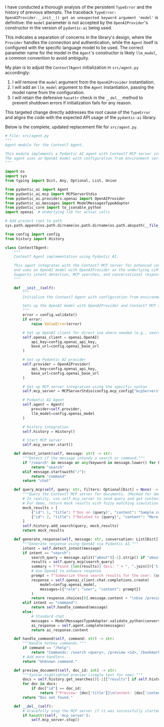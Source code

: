 I have conducted a thorough analysis of the persistent `TypeError` and the history of previous attempts. The traceback `TypeError: OpenAIProvider.__init__() got an unexpected keyword argument 'model'` is definitive: the `model` parameter is not accepted by the `OpenAIProvider`'s constructor in the version of `pydantic-ai` being used.

This indicates a separation of concerns in the library's design, where the `Provider` handles the connection and authentication, while the `Agent` itself is configured with the specific language model to be used. The correct parameter name for the model in the `Agent`'s constructor is likely `llm_model`, a common convention to avoid ambiguity.

My plan is to adjust the `Context7Agent` initialization in `src/agent.py` accordingly:
1.  I will remove the `model` argument from the `OpenAIProvider` instantiation.
2.  I will add an `llm_model` argument to the `Agent` instantiation, passing the model name from the configuration.
3.  I will retain the defensive `hasattr` check in the `__del__` method to prevent shutdown errors if initialization fails for any reason.

This targeted change directly addresses the root cause of the `TypeError` and aligns the code with the expected API usage of the `pydantic-ai` library.

Below is the complete, updated replacement file for `src/agent.py`.

```python
# File: src/agent.py
"""
Agent module for the Context7 Agent.

This module implements a Pydantic AI agent with Context7 MCP server integration.
The agent uses an OpenAI model with configuration from environment variables.
"""

import os
import sys
from typing import Dict, Any, Optional, List, Union

from pydantic_ai import Agent
from pydantic_ai.mcp import MCPServerStdio
from pydantic_ai.providers.openai import OpenAIProvider
from pydantic_ai.messages import ModelMessagesTypeAdapter
from pydantic_core import to_jsonable_python
import openai  # Underlying lib for actual calls

# Add project root to path
sys.path.append(os.path.dirname(os.path.dirname(os.path.abspath(__file__))))

from config import config
from history import History

class Context7Agent:
    """
    Context7 Agent implementation using Pydantic AI.

    This agent integrates with the Context7 MCP server for enhanced context management
    and uses an OpenAI model with OpenAIProvider as the underlying LLM provider.
    Supports intent detection, MCP searches, and conversational responses.
    """

    def __init__(self):
        """
        Initialize the Context7 Agent with configuration from environment variables.

        Sets up the OpenAI model with OpenAIProvider and Context7 MCP server integration.
        """
        error = config.validate()
        if error:
            raise ValueError(error)

        # Set up OpenAI client for direct use where needed (e.g., search summary)
        self.openai_client = openai.OpenAI(
            api_key=config.openai_api_key,
            base_url=config.openai_base_url
        )

        # Set up Pydantic AI provider
        self.provider = OpenAIProvider(
            api_key=config.openai_api_key,
            base_url=config.openai_base_url
        )

        # Set up MCP server integration using the specific syntax
        self.mcp_server = MCPServerStdio(config.mcp_config["mcpServers"]["context7"])

        # Pydantic AI Agent
        self.agent = Agent(
            provider=self.provider,
            llm_model=config.openai_model
        )

        # History integration
        self.history = History()

        # Start MCP server
        self.mcp_server.start()

    def detect_intent(self, message: str) -> str:
        """Detect if the message intends a search or command."""
        if "/search" in message or any(keyword in message.lower() for keyword in ["tell me about", "find docs on", "search for"]):
            return "search"
        elif message.startswith("/"):
            return "command"
        return "chat"

    def query_mcp(self, query: str, filters: Optional[Dict] = None) -> List[Dict]:
        """Query the Context7 MCP server for documents. (Mocked for demo; integrate real MCP calls.)"""
        # In reality, use self.mcp_server to send query and get contextual results
        # For demo, return mock results with fuzzy matching simulation
        mock_results = [
            {"id": 1, "title": f"Doc on {query}", "content": "Sample content...", "tags": ["ai"], "date": "2025-07-13"},
            {"id": 2, "title": f"Related to {query}", "content": "More info...", "tags": ["ethics"], "date": "2025-07-12"}
        ]
        self.history.add_search(query, mock_results)
        return mock_results

    def generate_response(self, message: str, conversation: List[Dict]) -> str:
        """Generate response using OpenAI via Pydantic AI."""
        intent = self.detect_intent(message)
        if intent == "search":
            search_query = message.split("about")[-1].strip() if "about" in message else message
            results = self.query_mcp(search_query)
            summary = f"Found {len(results)} docs: " + ", ".join([r['title'] for r in results])
            # Use OpenAI to enhance response
            prompt = f"Summarize these search results for the user: {summary}"
            response = self.openai_client.chat.completions.create(
                model=config.openai_model,
                messages=[{"role": "user", "content": prompt}]
            )
            return response.choices[0].message.content + "\nUse /preview <id> to view."
        elif intent == "command":
            return self.handle_command(message)
        else:
            # Standard chat
            messages = ModelMessagesTypeAdapter.validate_python(conversation + [{"role": "user", "content": message}])
            ai_response = self.agent.complete(messages)
            return ai_response.content

    def handle_command(self, command: str) -> str:
        """Handle hotkey commands."""
        if command == "/help":
            return "Commands: /search <query>, /preview <id>, /bookmark <id>, /theme <name>, /analytics, /exit"
        # Add more handlers...
        return "Unknown command."

    def preview_document(self, doc_id: int) -> str:
        """Syntax-highlighted preview (simple text for now)."""
        docs = self.history.get_searches()[-1]["results"] if self.history.get_searches() else []
        for doc in docs:
            if doc["id"] == doc_id:
                return f"Preview: {doc['title']}\nContent: {doc['content']}"  # Add highlighting with Rich in CLI
        return "Doc not found."

    def __del__(self):
        # Gracefully stop the MCP server if it was successfully started
        if hasattr(self, 'mcp_server'):
            self.mcp_server.stop()
```


